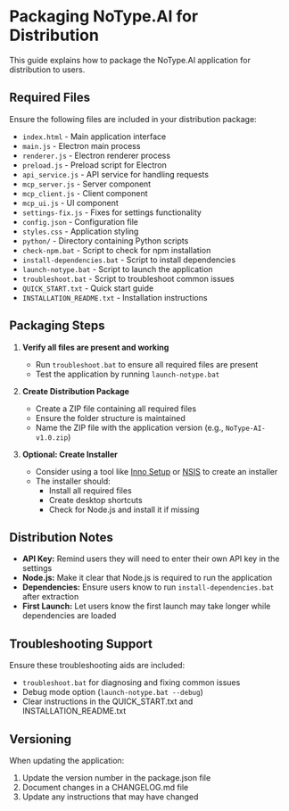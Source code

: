 # Packaging NoType.AI for Distribution

This guide explains how to package the NoType.AI application for distribution to users.

## Required Files

Ensure the following files are included in your distribution package:

- `index.html` - Main application interface
- `main.js` - Electron main process
- `renderer.js` - Electron renderer process
- `preload.js` - Preload script for Electron
- `api_service.js` - API service for handling requests
- `mcp_server.js` - Server component
- `mcp_client.js` - Client component
- `mcp_ui.js` - UI component
- `settings-fix.js` - Fixes for settings functionality
- `config.json` - Configuration file
- `styles.css` - Application styling
- `python/` - Directory containing Python scripts
- `check-npm.bat` - Script to check for npm installation
- `install-dependencies.bat` - Script to install dependencies
- `launch-notype.bat` - Script to launch the application
- `troubleshoot.bat` - Script to troubleshoot common issues
- `QUICK_START.txt` - Quick start guide
- `INSTALLATION_README.txt` - Installation instructions

## Packaging Steps

1. **Verify all files are present and working**
   - Run `troubleshoot.bat` to ensure all required files are present
   - Test the application by running `launch-notype.bat`

2. **Create Distribution Package**
   - Create a ZIP file containing all required files
   - Ensure the folder structure is maintained
   - Name the ZIP file with the application version (e.g., `NoType-AI-v1.0.zip`)

3. **Optional: Create Installer**
   - Consider using a tool like [Inno Setup](https://jrsoftware.org/isinfo.php) or [NSIS](https://nsis.sourceforge.io/) to create an installer
   - The installer should:
     - Install all required files
     - Create desktop shortcuts
     - Check for Node.js and install it if missing

## Distribution Notes

- **API Key:** Remind users they will need to enter their own API key in the settings
- **Node.js:** Make it clear that Node.js is required to run the application
- **Dependencies:** Ensure users know to run `install-dependencies.bat` after extraction
- **First Launch:** Let users know the first launch may take longer while dependencies are loaded

## Troubleshooting Support

Ensure these troubleshooting aids are included:

- `troubleshoot.bat` for diagnosing and fixing common issues
- Debug mode option (`launch-notype.bat --debug`)
- Clear instructions in the QUICK_START.txt and INSTALLATION_README.txt

## Versioning

When updating the application:

1. Update the version number in the package.json file
2. Document changes in a CHANGELOG.md file
3. Update any instructions that may have changed 